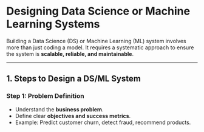 # Designing Data Science or Machine Learning Systems

Building a Data Science (DS) or Machine Learning (ML) system involves more than just coding a model. It requires a systematic approach to ensure the system is **scalable, reliable, and maintainable**.

---

## 1. Steps to Design a DS/ML System

### Step 1: Problem Definition
- Understand the **business problem**.  
- Define clear **objectives and success metrics**.  
- Example: Predict customer churn, detect fraud, recommend products.
